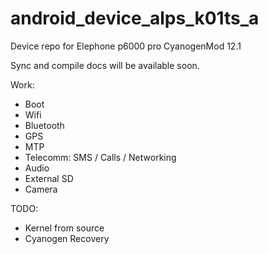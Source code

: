 # android_device_alps_k01ts_a
Device repo for Elephone p6000 pro CyanogenMod 12.1

Sync and compile docs will be available soon.

Work:
 * Boot
 * Wifi
 * Bluetooth
 * GPS
 * MTP
 * Telecomm: SMS / Calls / Networking
 * Audio
 * External SD
 * Camera

TODO:
 * Kernel from source
 * Cyanogen Recovery
